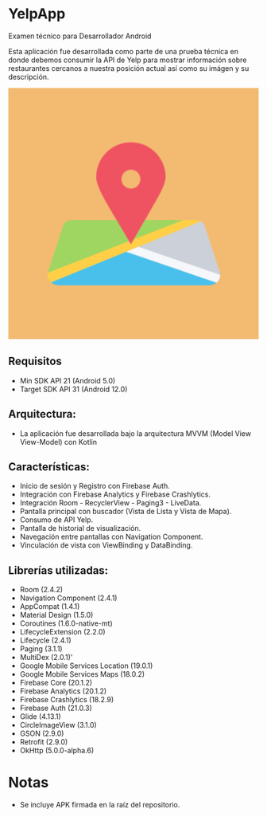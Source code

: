 # YelpApp
Examen técnico para Desarrollador Android

Esta aplicación fue desarrollada como parte de una prueba técnica en donde debemos consumir la API de Yelp
para mostrar información sobre restaurantes cercanos a nuestra posición actual así como su imágen y su descripción.

<img src="app/src/main/ic_launcher-playstore.png" alt="YelpApp"/>

## Requisitos
- Min SDK API 21 (Android 5.0)
- Target SDK API 31 (Android 12.0)

## Arquitectura:
- La aplicación fue desarrollada bajo la arquitectura MVVM (Model View View-Model) con Kotlin

## Características:
- Inicio de sesión y Registro con Firebase Auth.
- Integración con Firebase Analytics y Firebase Crashlytics.
- Integración Room - RecyclerView - Paging3 - LiveData.
- Pantalla principal con buscador (Vista de Lista y Vista de Mapa).
- Consumo de API Yelp.
- Pantalla de historial de visualización.
- Navegación entre pantallas con Navigation Component.
- Vinculación de vista con ViewBinding y DataBinding.

## Librerías utilizadas:
- Room (2.4.2)
- Navigation Component (2.4.1)
- AppCompat (1.4.1)
- Material Design (1.5.0)
- Coroutines (1.6.0-native-mt)
- LifecycleExtension (2.2.0)
- Lifecycle (2.4.1)
- Paging (3.1.1)
- MultiDex (2.0.1)'
- Google Mobile Services Location (19.0.1)
- Google Mobile Services Maps (18.0.2)
- Firebase Core (20.1.2)
- Firebase Analytics (20.1.2)
- Firebase Crashlytics (18.2.9)
- Firebase Auth (21.0.3)
- Glide (4.13.1)
- CircleImageView (3.1.0)
- GSON (2.9.0)
- Retrofit (2.9.0)
- OkHttp (5.0.0-alpha.6)

# Notas
- Se incluye APK firmada en la raíz del repositorio. 